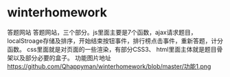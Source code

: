# winterhomework
答题网站
答题网站，三个部分。js里面主要是7个函数，ajax请求题目，localStroage存储及排序，开始结束按钮事件，排行榜点击事件，重新答题，计分函数。
css里面就是对页面的一些渲染，有部分CSS3、
html里面主体就是题目骨架以及部分必要的盒子。
功能图片地址 https://github.com/Qhappyman/winterhomework/blob/master/功能1.png
